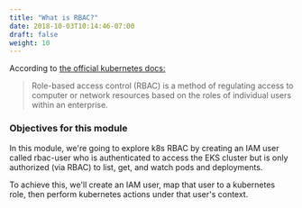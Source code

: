 ```yaml
---
title: "What is RBAC?"
date: 2018-10-03T10:14:46-07:00
draft: false
weight: 10
---
```


According to [the official kubernetes docs:](https://kubernetes.io/docs/reference/access-authn-authz/rbac/)

> Role-based access control (RBAC) is a method of regulating access to computer or network resources based on the roles of individual users within an enterprise.


### Objectives for this module
In this module, we're going to explore k8s RBAC by creating an IAM user called rbac-user who is authenticated to access the EKS cluster but is only authorized (via RBAC) to list, get, and watch pods and deployments.

To achieve this, we'll create an IAM user, map that user to a kubernetes role, then perform kubernetes actions under that user's context.
